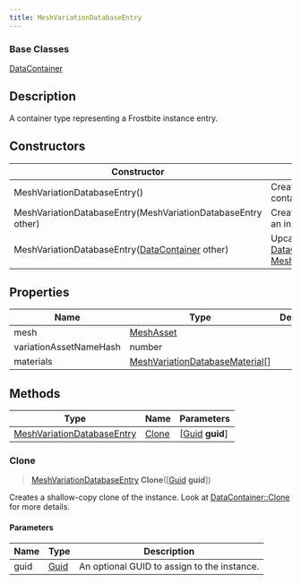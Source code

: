 ```yaml
---
title: MeshVariationDatabaseEntry
---
```

### Base Classes

[DataContainer](/vext/ref/shared/class/datacontainer)

## Description

A container type representing a Frostbite instance entry.

## Constructors

| Constructor                                                                           | Description                                                                                                                                 |
| ------------------------------------------------------------------------------------- | ------------------------------------------------------------------------------------------------------------------------------------------- |
| MeshVariationDatabaseEntry()                                                          | Create a new instance of this container type.                                                                                               |
| MeshVariationDatabaseEntry(MeshVariationDatabaseEntry other)                          | Create a reference copy of an instance of the same type.                                                                                    |
| MeshVariationDatabaseEntry([DataContainer](/vext/ref/shared/class/datacontainer) other) | Upcast an instance of type [DataContainer](/vext/ref/shared/class/datacontainer) to [MeshVariationDatabaseEntry](MeshVariationDatabaseEntry). |

## Properties

| Name                   | Type                                                               | Description |
| ---------------------- | ------------------------------------------------------------------ | ----------- |
| mesh                   | [MeshAsset](MeshAsset)                                             |             |
| variationAssetNameHash | number                                                             |             |
| materials              | [MeshVariationDatabaseMaterial](MeshVariationDatabaseMaterial)\[\] |             |

## Methods

| Type                                                     | Name            | Parameters                                     |
| -------------------------------------------------------- | --------------- | ---------------------------------------------- |
| [MeshVariationDatabaseEntry](MeshVariationDatabaseEntry) | [Clone](#clone) | \[[Guid](/vext/ref/shared/class/guid) **guid**\] |

### Clone

> [MeshVariationDatabaseEntry](MeshVariationDatabaseEntry) **Clone**(\[[Guid](/vext/ref/shared/class/guid) **guid**\])

Creates a shallow-copy clone of the instance. Look at [DataContainer::Clone](/vext/ref/shared/class/datacontainer#clone) for more details.

#### Parameters

| Name | Type         | Description                                 |
| ---- | ------------ | ------------------------------------------- |
| guid | [Guid](Guid) | An optional GUID to assign to the instance. |
